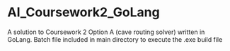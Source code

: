 # AI_Coursework2_GoLang
A solution to Coursework 2 Option A (cave routing solver) written in GoLang. Batch file included in main directory to execute the .exe build file
